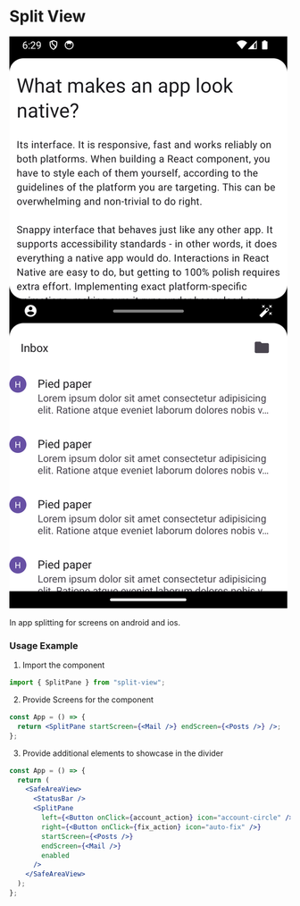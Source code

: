 # Split View

![Android Example](./example/assets/Screenshot_1702126760.png)

In app splitting for screens on android and ios.

### Usage Example

1. Import the component

```jsx
import { SplitPane } from "split-view";
```

2. Provide Screens for the component

```jsx
const App = () => {
  return <SplitPane startScreen={<Mail />} endScreen={<Posts />} />;
};
```

3. Provide additional elements to showcase in the divider

```jsx
const App = () => {
  return (
    <SafeAreaView>
      <StatusBar />
      <SplitPane
        left={<Button onClick={account_action} icon="account-circle" />}
        right={<Button onClick={fix_action} icon="auto-fix" />}
        startScreen={<Posts />}
        endScreen={<Mail />}
        enabled
      />
    </SafeAreaView>
  );
};
```
